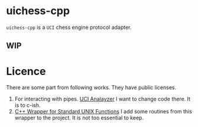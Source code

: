 # uichess-cpp

`uichess-cpp` is a `UCI` chess engine protocol adapter.

## WIP


# Licence

There are some part from following works. They have public licenses.

1. For interacting with pipes.
   [UCI Analayzer](https://www.cs.kent.ac.uk/people/staff/djb/uci-analyser/)
   I want to change code there. It is to c-ish.
2. [C++ Wrapper for Standard UNIX Functions](https://www.mrochkind.com/aup/ex/group__Ux.html) I add some routines from this wrapper to the project. It is not too essential to keep.
